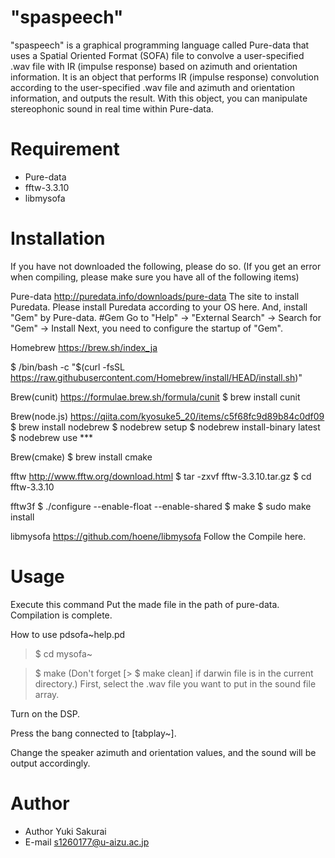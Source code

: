 # "spaspeech"
"spaspeech" is a graphical programming language called Pure-data that uses a Spatial Oriented Format (SOFA) file to convolve a user-specified .wav file with IR (impulse response) based on azimuth and orientation information.
It is an object that performs IR (impulse response) convolution according to the user-specified .wav file and azimuth and orientation information, and outputs the result.
With this object, you can manipulate stereophonic sound in real time within Pure-data.

# Requirement

* Pure-data
* fftw-3.3.10
* libmysofa



# Installation
If you have not downloaded the following, please do so. (If you get an error when compiling, please make sure you have all of the following items)

Pure-data
http://puredata.info/downloads/pure-data
The site to install Puredata.
Please install Puredata according to your OS here.
And, install "Gem" by Pure-data.
#Gem
Go to "Help" -> "External Search" -> Search for "Gem" -> Install
Next, you need to configure the startup of "Gem".


Homebrew
https://brew.sh/index_ja

$ /bin/bash -c "$(curl -fsSL https://raw.githubusercontent.com/Homebrew/install/HEAD/install.sh)"

Brew(cunit)
https://formulae.brew.sh/formula/cunit
$ brew install cunit

Brew(node.js)
https://qiita.com/kyosuke5_20/items/c5f68fc9d89b84c0df09
$ brew install nodebrew
$ nodebrew setup
$ nodebrew install-binary latest
$ nodebrew use ***

Brew(cmake)
$ brew install cmake

fftw
http://www.fftw.org/download.html 
$ tar -zxvf fftw-3.3.10.tar.gz
$ cd fftw-3.3.10

fftw3f
$ ./configure --enable-float --enable-shared
$ make
$ sudo make install

libmysofa
https://github.com/hoene/libmysofa
Follow the Compile here.

# Usage
Execute this command
Put the made file in the path of pure-data.
Compilation is complete.

How to use pdsofa~help.pd

> $ cd mysofa~

> $ make
(Don't forget [> $ make clean] if darwin file is in the current directory.)
First, select the .wav file you want to put in the sound file array.

Turn on the DSP.

Press the bang connected to [tabplay~].

Change the speaker azimuth and orientation values, and the sound will be output accordingly.

# Author
* Author Yuki Sakurai
* E-mail s1260177@u-aizu.ac.jp
